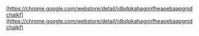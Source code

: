 [https://chrome.google.com/webstore/detail/jdbdpkahagonfheaoebaapgnidchalkf](https://chrome.google.com/webstore/detail/jdbdpkahagonfheaoebaapgnidchalkf)